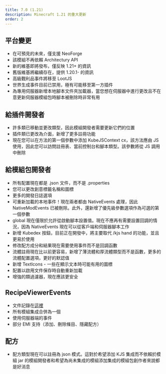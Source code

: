 ```yaml
---
title: 7.0 (1.21)
description: Minecraft 1.21 的重大更新
order: 2
---
```


## 平台變更

- 在可預見的未來，僅支援 NeoForge
- 該模組不再依賴 Architectury API
- 新的維基即將發布，僅反映 1.21+ 的資訊
- 舊版維基將繼續存在，提供 1.20.1- 的資訊
- 高級戰利品事件將移至 LootJS
- 世界生成事件目前已禁用，極有可能移至第一方插件
- 為專用伺服器新增本地腳本文件夾加載器，當您想在伺服器中進行更改且不在意更新伺服器模組包時腳本被刪除時非常有用

## 給插件開發者

- 許多類已移動並更改類型，因此模組開發者需要更新它們的位置
- 插件類已更改為介面，新增了更多註冊功能
- 現在您可以在方法的第一個參數中添加 KubeJSContext cx，該方法應由 JS 使用，因此您可以訪問註冊表、當前控制台和腳本類型。該參數將從 JS 調用中刪除

## 給模組包開發者

- 所有配置現在都是 .json 文件，而不是 .properties
- 您可以更改創意標籤名稱和圖標
- 更多的開發日誌選項
- 可重新加載的本地事件！現在兩者都由 NativeEvents 處理，因此 NativeModEvents 已被刪除。此外，還新增了優先級參數選項作為可選的第一個參數
- global 現在僅限於允許從啟動腳本設置值。現在不應再有需要設置回調的情況，因為 NativeEvents 現在可以從客戶端和伺服器腳本工作
- 新增 Kubedex 按鈕，目前正在開發中，將主要取代 /kjs hand 的功能，並且更易於使用
- 修改配方成分和結果現在需要使用事件而不是回調函數
- 流體註冊現在比以前更容易，新增了薄流體和厚流體類型而不是函數，更多的流體配置選項，更好的默認值
- 新增 TextIcons - 一些在顯示文本時可能有用的圖標
- 配置以啟用文件保存時自動重新加載
- 增強的類過濾器，現在應該更安全

## RecipeViewerEvents

- 文件記錄在[這裡](../../events/RecipeViewerEvents/)
- 所有模組集成合併為一個
- 使用伺服器端的事件
- 部分 EMI 支持（添加、刪除條目、隱藏配方）

## 配方

- 配方類型現在可以註冊為 json 模式。這對於希望添加 KJS 集成而不依賴於模組 jar 的模組開發者和希望為尚未集成的模組添加集成的模組包創作者來說都是好消息